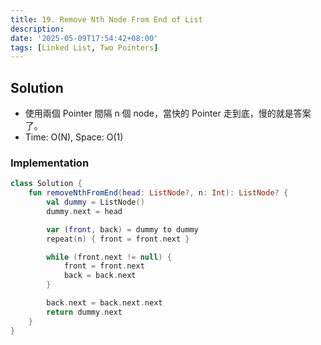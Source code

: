 ```yaml
---
title: 19. Remove Nth Node From End of List
description:
date: '2025-05-09T17:54:42+08:00'
tags: [Linked List, Two Pointers]
---
```


## Solution

- 使用兩個 Pointer 間隔 n 個 node，當快的 Pointer 走到底，慢的就是答案了。
- Time: O(N), Space: O(1)

### Implementation

```kotlin
class Solution {
    fun removeNthFromEnd(head: ListNode?, n: Int): ListNode? {
        val dummy = ListNode()
        dummy.next = head

        var (front, back) = dummy to dummy
        repeat(n) { front = front.next }

        while (front.next != null) {
            front = front.next
            back = back.next
        }

        back.next = back.next.next
        return dummy.next
    }
}
```
